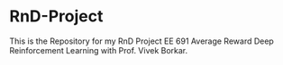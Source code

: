# RnD-Project
This is the Repository for my RnD Project EE 691 Average Reward Deep Reinforcement Learning with Prof. Vivek Borkar.


